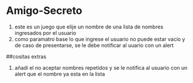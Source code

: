 # Amigo-Secreto

1. este es un juego que elije un nombre de una lista de nombres ingresados por el usuario
2. como paramatro base lo que ingrese el usuario no puede estar vacio y de caso de presentarse, se le debe notificar al uuario con un alert

##cositas extras

1. añadi el no aceptar nombres repetidos y se le notifica al usuario con un alert que el nombre ya esta en la lista
